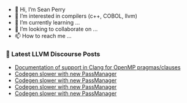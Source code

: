 - 👋 Hi, I’m Sean Perry
- 👀 I’m interested in compilers (c++, COBOL, llvm)
- 🌱 I’m currently learning ...
- 💞️ I’m looking to collaborate on ...
- 📫 How to reach me ...

<!---
s66perry/s66perry is a ✨ special ✨ repository because its `README.md` (this file) appears on your GitHub profile.
You can click the Preview link to take a look at your changes.
--->
### 📕 Latest LLVM Discourse Posts

<!-- DISCOURSE-LLVM:START -->
- [Documentation of support in Clang for OpenMP pragmas/clauses](https://discourse.llvm.org/t/documentation-of-support-in-clang-for-openmp-pragmas-clauses/76900#post_7)
- [Codegen slower with new PassManager](https://discourse.llvm.org/t/codegen-slower-with-new-passmanager/76906#post_5)
- [Codegen slower with new PassManager](https://discourse.llvm.org/t/codegen-slower-with-new-passmanager/76906#post_4)
- [Codegen slower with new PassManager](https://discourse.llvm.org/t/codegen-slower-with-new-passmanager/76906#post_3)
- [Codegen slower with new PassManager](https://discourse.llvm.org/t/codegen-slower-with-new-passmanager/76906#post_2)
<!-- DISCOURSE-LLVM:END -->
